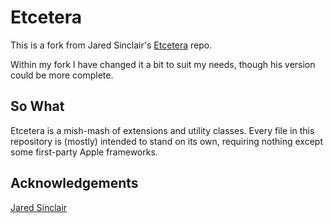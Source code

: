 # Etcetera

This is a fork from Jared Sinclair's [Etcetera](https://github.com/jaredsinclair/etcetera) repo.

Within my fork I have changed it a bit to suit my needs, though his version could be more complete.

## So What

Etcetera is a mish-mash of extensions and utility classes. Every file in this repository is (mostly) intended to stand on its own, requiring nothing except some first-party Apple frameworks.

## Acknowledgements

[Jared Sinclair](https://github.com/jaredsinclair/etcetera)

